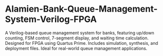 # Alamien-Bank-Queue-Management-System-Verilog-FPGA
A Verilog-based queue management system for banks, featuring up/down counting, FSM control, 7-segment display, and waiting time calculation. Designed for FPGA using Quartus Prime. Includes simulation, synthesis, and deployment files. Ideal for real-world queue management applications.
